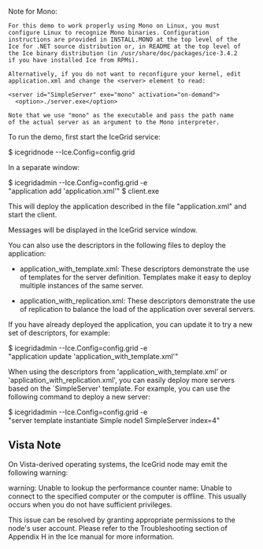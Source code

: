 Note for Mono:

    For this demo to work properly using Mono on Linux, you must
    configure Linux to recognize Mono binaries. Configuration
    instructions are provided in INSTALL.MONO at the top level of the
    Ice for .NET source distribution or, in README at the top level of
    the Ice binary distribution (in /usr/share/doc/packages/ice-3.4.2
    if you have installed Ice from RPMs).

    Alternatively, if you do not want to reconfigure your kernel, edit
    application.xml and change the <server> element to read:

    <server id="SimpleServer" exe="mono" activation="on-demand">
      <option>./server.exe</option>

    Note that we use "mono" as the executable and pass the path name
    of the actual server as an argument to the Mono interpreter.

To run the demo, first start the IceGrid service:

$ icegridnode --Ice.Config=config.grid

In a separate window:

$ icegridadmin --Ice.Config=config.grid -e \
    "application add 'application.xml'"
$ client.exe

This will deploy the application described in the file
"application.xml" and start the client.

Messages will be displayed in the IceGrid service window.

You can also use the descriptors in the following files to deploy the
application:

- application_with_template.xml: These descriptors demonstrate the use
  of templates for the server definition. Templates make it easy to
  deploy multiple instances of the same server.

- application_with_replication.xml: These descriptors demonstrate the
  use of replication to balance the load of the application over
  several servers.

If you have already deployed the application, you can update it to try
a new set of descriptors, for example:

$ icegridadmin --Ice.Config=config.grid -e \
    "application update 'application_with_template.xml'"

When using the descriptors from 'application_with_template.xml' or
'application_with_replication.xml', you can easily deploy more servers
based on the `SimpleServer' template. For example, you can use the
following command to deploy a new server:

$ icegridadmin --Ice.Config=config.grid -e \
    "server template instantiate Simple node1 SimpleServer index=4"


Vista Note
----------

On Vista-derived operating systems, the IceGrid node may emit the
following warning:

  warning: Unable to lookup the performance counter name:
  Unable to connect to the specified computer or the computer is
  offline. This usually occurs when you do not have sufficient
  privileges.

This issue can be resolved by granting appropriate permissions to the
node's user account. Please refer to the Troubleshooting section of
Appendix H in the Ice manual for more information.
